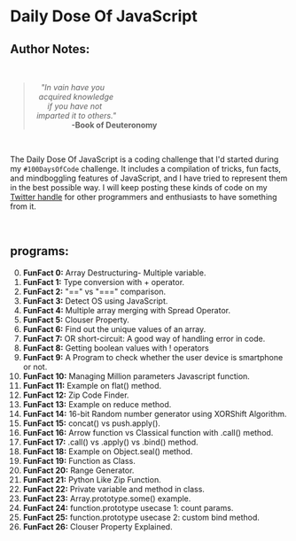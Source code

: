 # Daily Dose Of JavaScript

## Author Notes:
<br>

> &nbsp;&nbsp;&nbsp;&nbsp;*"In vain have you<br>
&nbsp;&nbsp;&nbsp;acquired knowledge<br>
&nbsp;&nbsp;&nbsp;&nbsp;&nbsp;&nbsp;&nbsp;if you have not<br>
&nbsp;&nbsp;imparted it to others."*<br>
&nbsp;&nbsp;&nbsp;&nbsp;&nbsp;&nbsp;&nbsp;&nbsp;&nbsp;&nbsp;&nbsp;&nbsp;&nbsp;&nbsp;&nbsp;&nbsp;&nbsp;&nbsp;**-Book of Deuteronomy**

<br>

The Daily Dose Of JavaScript is a coding challenge that I'd started during my `#100DaysOfCode` challenge. It includes a compilation of tricks, fun facts, and mindboggling features of JavaScript, and I have tried to represent them in the best possible way. I will keep posting these kinds of code on my [Twitter handle](https://twitter.com/speczly) for other programmers and enthusiasts to have something from it.

<br>

## programs:
0. **FunFact 0:** Array Destructuring- Multiple variable.
0. **FunFact 1:** Type conversion with + operator.
0. **FunFact 2:** "==" vs "===" comparison.
0. **FunFact 3:** Detect OS using JavaScript.
0. **FunFact 4:** Multiple array merging with Spread Operator.
0. **FunFact 5:** Clouser Property.
0. **FunFact 6:** Find out the unique values of an array.
0. **FunFact 7:** OR short-circuit: A good way of handling error in code.
0. **FunFact 8:** Getting boolean values with ! operators
0. **FunFact 9:** A Program to check whether the user device is smartphone or not.
0. **FunFact 10:** Managing Million parameters Javascript function.
0. **FunFact 11:** Example on flat() method.
0. **FunFact 12:** Zip Code Finder.
0. **FunFact 13:** Example on reduce method.
0. **FunFact 14:** 16-bit Random number generator using XORShift Algorithm.
0. **FunFact 15:** concat() vs push.apply().
0. **FunFact 16:** Arrow function vs Classical function with .call() method. 
0. **FunFact 17:** .call() vs .apply() vs .bind() method.
0. **FunFact 18:** Example on Object.seal() method.
0. **FunFact 19:** Function as Class.
0. **FunFact 20:** Range Generator.
0. **FunFact 21:** Python Like Zip Function.
0. **FunFact 22:** Private variable and method in class.
0. **FunFact 23:** Array.prototype.some() example.
0. **FunFact 24:** function.prototype usecase 1: count params.
0. **FunFact 25:** function.prototype usecase 2: custom bind method.
0. **FunFact 26:** Clouser Property Explained.

